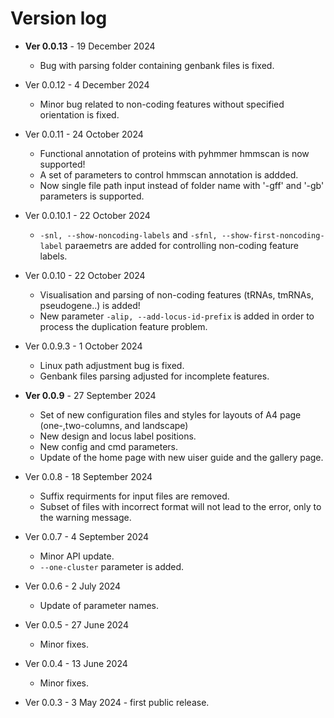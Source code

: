 # Version log

* **Ver 0.0.13** - 19 December 2024
	- Bug with parsing folder containing genbank files is fixed.

* Ver 0.0.12 - 4 December 2024
	- Minor bug related to non-coding features without specified orientation is fixed.

* Ver 0.0.11 - 24 October 2024
	- Functional annotation of proteins with pyhmmer hmmscan is now supported!
	- A set of parameters to control hmmscan annotation is addded. 
	- Now single file path input instead of folder name with '-gff' and '-gb' parameters is supported.

* Ver 0.0.10.1 - 22 October 2024
	- `-snl, --show-noncoding-labels` and `-sfnl, --show-first-noncoding-label` paraemetrs are added for controlling non-coding feature labels.

* Ver 0.0.10 - 22 October 2024
	- Visualisation and parsing of non-coding features (tRNAs, tmRNAs, pseudogene..) is added!
	- New parameter `-alip, --add-locus-id-prefix` is added in order to process the duplication feature problem.

* Ver 0.0.9.3 - 1 October 2024 
	- Linux path adjustment bug is fixed.
	- Genbank files parsing adjusted for incomplete features.

* **Ver 0.0.9** - 27 September 2024 
	- Set of new configuration files and styles for layouts of A4 page (one-,two-columns, and landscape)
	- New design and locus label positions.
	- New config and cmd parameters.
	- Update of the home page with new uiser guide and the gallery page.

* Ver 0.0.8 - 18 September 2024 
	- Suffix requirments for input files are removed.
	- Subset of files with incorrect format will not lead to the error, only to the warning message.

* Ver 0.0.7 - 4 September 2024 
	-  Minor API update. 
	- `--one-cluster` parameter is added.

* Ver 0.0.6 - 2 July 2024 
	-  Update of parameter names.

* Ver 0.0.5 - 27 June 2024 
	-  Minor fixes.

* Ver 0.0.4 - 13 June 2024 
	-  Minor fixes.

* Ver 0.0.3 - 3 May 2024 - first public release. 
